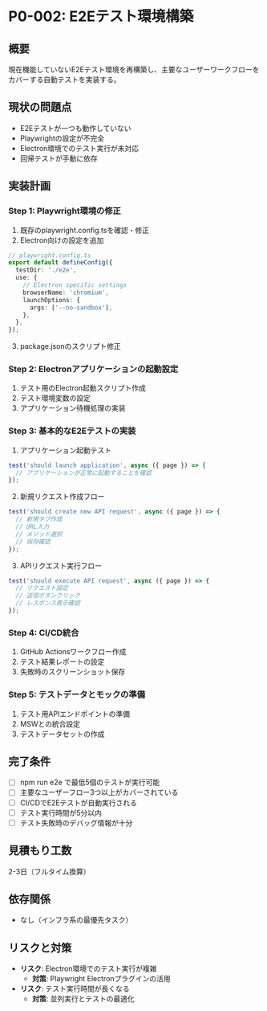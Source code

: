 # P0-002: E2Eテスト環境構築

## 概要

現在機能していないE2Eテスト環境を再構築し、主要なユーザーワークフローをカバーする自動テストを実装する。

## 現状の問題点

- E2Eテストが一つも動作していない
- Playwrightの設定が不完全
- Electron環境でのテスト実行が未対応
- 回帰テストが手動に依存

## 実装計画

### Step 1: Playwright環境の修正

1. 既存のplaywright.config.tsを確認・修正
2. Electron向けの設定を追加

```typescript
// playwright.config.ts
export default defineConfig({
  testDir: './e2e',
  use: {
    // Electron specific settings
    browserName: 'chromium',
    launchOptions: {
      args: ['--no-sandbox'],
    },
  },
});
```

3. package.jsonのスクリプト修正

### Step 2: Electronアプリケーションの起動設定

1. テスト用のElectron起動スクリプト作成
2. テスト環境変数の設定
3. アプリケーション待機処理の実装

### Step 3: 基本的なE2Eテストの実装

1. アプリケーション起動テスト

```typescript
test('should launch application', async ({ page }) => {
  // アプリケーションが正常に起動することを確認
});
```

2. 新規リクエスト作成フロー

```typescript
test('should create new API request', async ({ page }) => {
  // 新規タブ作成
  // URL入力
  // メソッド選択
  // 保存確認
});
```

3. APIリクエスト実行フロー

```typescript
test('should execute API request', async ({ page }) => {
  // リクエスト設定
  // 送信ボタンクリック
  // レスポンス表示確認
});
```

### Step 4: CI/CD統合

1. GitHub Actionsワークフロー作成
2. テスト結果レポートの設定
3. 失敗時のスクリーンショット保存

### Step 5: テストデータとモックの準備

1. テスト用APIエンドポイントの準備
2. MSWとの統合設定
3. テストデータセットの作成

## 完了条件

- [ ] npm run e2e で最低5個のテストが実行可能
- [ ] 主要なユーザーフロー3つ以上がカバーされている
- [ ] CI/CDでE2Eテストが自動実行される
- [ ] テスト実行時間が5分以内
- [ ] テスト失敗時のデバッグ情報が十分

## 見積もり工数

2-3日（フルタイム換算）

## 依存関係

- なし（インフラ系の最優先タスク）

## リスクと対策

- **リスク**: Electron環境でのテスト実行が複雑
  - **対策**: Playwright Electronプラグインの活用
- **リスク**: テスト実行時間が長くなる
  - **対策**: 並列実行とテストの最適化
